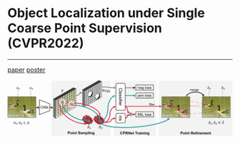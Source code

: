 # Object Localization under Single Coarse Point Supervision (CVPR2022)

------

[paper]() [poster]()

![method](../../../figure/cpr_x10_low2.jpg)
